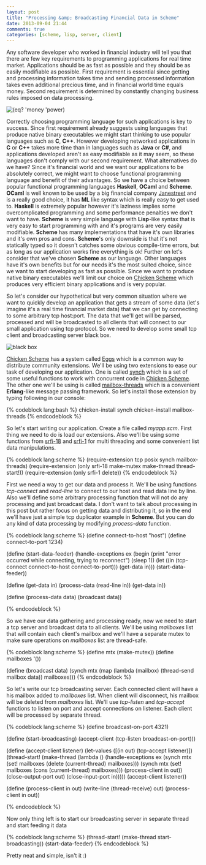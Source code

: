 ```yaml
---
layout: post
title: "Processing &amp; Broadcasting Financial Data in Scheme"
date: 2013-09-04 21:44
comments: true
categories: [scheme, lisp, server, client] 
---
```

Any software developer who worked in financial industry will tell you that there are 
few key requirements to programming applications for real time market. Applications should be as fast as possible and 
they should be as easily modifiable as possible. First requirement is essential since getting and processing information
takes time and sending processed information takes even additional precious time, and in financial world time equals money.
Second requirement is determined by constantly changing business rules imposed on data processing. 

![(eq? 'money 'power)](http://i.imgur.com/OErpvNu.png)

<!-- more -->

Correctly choosing programming language for such applications is key to success. Since first requirement already suggests using languages 
that produce native binary executables we might start thinking to use popular languages such as **C**, **C++**. However developing networked applications
in **C** or **C++** takes more time than in languages such as **Java** or **C#**, and applications developed aren't as easy modifiable as it may seem, so these languages
don't comply with our second requirement. What alternatives do we have? Since it's financial world and we want our applications to be absolutely correct, we might 
want to choose functional programming language and benefit of their advantages. So we have a choice between popular functional programming languages 
**Haskell**, **OCaml** and **Scheme**. **OCaml** is well known to 
be used by a big financial company [Janestreet](http://janestreet.com/) and is a really good choice, it has **ML** like syntax which is really easy to get used to. 
**Haskell** is extremely popular however it's laziness implies some overcomplicated
programming and some performance penalties we don't want to have. **Scheme** is very simple language with **Lisp**-like syntax that is very easy to start programming with and it's programs 
are very easily modifiable. **Scheme** has many implementations that have it's own libraries and it's own pros and cons. **Scheme**'s only downside is that it's not statically typed so it doesn't catches some obvious
compile-time errors, but as long as our application works fine everything is ok! Further on let's consider that we've chosen **Scheme** as our language. Other languages have it's own benefits but for our
needs it's the most suited choice, since we want to start developing as fast as possible. Since we want to produce native binary executables we'll limit our choice
on [Chicken Scheme](http://www.call-cc.org/) which produces very efficient binary applications and is very popular.

So let's consider our hypothetical but very common situation where we want to quickly develop an application that gets a stream of some data (let's imagine it's a real time financial market data) 
that we can get by connecting to some arbitrary tcp host:port. The data that we'll get will be parsed, processed and will be broadcasted to all clients that will connect to our small application 
using tcp protocol. So we need to develop some small tcp client and broadcasting server black box.

![black box](http://i.imgur.com/T4gMsTT.png)

[Chicken Scheme](http://www.call-cc.org/) has a system called [Eggs](http://wiki.call-cc.org/chicken-projects/egg-index-4.html) which is a common way to distribute community extensions.
We'll be using two extensions to ease our task of developing our application. One is called [synch](http://wiki.call-cc.org/eggref/4/synch) which is a set of some useful functions to
work with concurrent code in [Chicken Scheme](http://www.call-cc.org/). The other one we'll be using is called [mailbox-threads](http://wiki.call-cc.org/eggref/4/mailbox-threads) which 
is a convenient **Erlang**-like message passing framework. So let's install those extension by typing following in our console:

{% codeblock lang:bash %}
chicken-install synch
chicken-install mailbox-threads
{% endcodeblock %}

So let's start writing our application. Create a file called *myapp.scm*. First thing we need to do is load our extensions.
Also we'll be using some functions from [srfi-18](http://srfi.schemers.org/srfi-18/srfi-18.html) and [srfi-1](http://srfi.schemers.org/srfi-1/srfi-1.html) 
for multi threading and some convenient list data manipulations.  

{% codeblock lang:scheme %}
(require-extension tcp posix synch mailbox-threads)
(require-extension (only srfi-18 make-mutex make-thread thread-start!))
(require-extension (only srfi-1 delete))
{% endcodeblock %}


First we need a way to get our data and process it. We'll be using functions *tcp-connect* and *read-line* to connect to our host and read data line by line.
Also we'll define some arbitrary processing function that will not do any processing and just broadcast data. I don't want to talk about processing in this post but rather focus 
on getting data and distributing it, so in the end we'll have just a simple tcp duplicator example in **Scheme**. But you can do any kind of data processing by modifying 
*process-data* function.

{% codeblock lang:scheme %}
(define connect-to-host "host")
(define connect-to-port 1234)

(define (start-data-feeder)
    (handle-exceptions ex 
            (begin (print "error occurred while connecting, trying to reconnect") 
            (sleep 1))
        (let ((in (tcp-connect connect-to-host connect-to-port)))
            (get-data in)))
    (start-data-feeder))

(define (get-data in)
    (process-data (read-line in))
    (get-data in))

(define (process-data data)
    (broadcast data))

{% endcodeblock %}

So we have our data gathering and processing ready, now we need to start a tcp server and broadcast data to all clients.
We'll be using *mailboxes* list that will contain each client's mailbox and we'll have a separate mutex to make sure operations 
on *mailboxes* list are thread-safe.

{% codeblock lang:scheme %}
(define mtx (make-mutex))
(define mailboxes '())

(define (broadcast data)
        (synch mtx (map (lambda (mailbox) (thread-send mailbox data)) mailboxes)))
{% endcodeblock %}

So let's write our tcp broadcasting server. Each connected client will have a his mailbox added to *mailboxes* list. 
When client will disconnect, his mailbox will be deleted from *mailboxes* list. We'll use *tcp-listen* and *tcp-accept* functions to 
listen on port and accept connections on listener. Each client will be processed by separate thread.

{% codeblock lang:scheme %}
(define broadcast-on-port 4321)

(define (start-broadcasting)
    (accept-client (tcp-listen broadcast-on-port)))

(define (accept-client listener)
    (let-values ([(in out) (tcp-accept listener)])
        (thread-start! (make-thread
            (lambda ()
                (handle-exceptions ex 
                        (synch mtx (set! mailboxes (delete (current-thread) mailboxes)))
                    (synch mtx (set! mailboxes (cons (current-thread) mailboxes)))
                    (process-client in out))
                (close-output-port out)
                (close-input-port in)))))
    (accept-client listener))

(define (process-client in out)
    (write-line (thread-receive) out)
    (process-client in out))

{% endcodeblock %}

Now only thing left is to start our broadcasting server in separate thread and start feeding it data

{% codeblock lang:scheme %}
(thread-start! (make-thread start-broadcasting))
(start-data-feeder)
{% endcodeblock %}

Pretty neat and simple, isn't it :)

